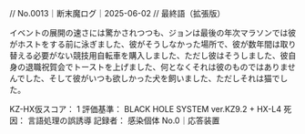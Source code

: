 // No.0013｜断末魔ログ｜2025-06-02
// 最終語（拡張版）

イベントの展開の速さには驚かされつつも、ジョンは最後の年次マラソンでは彼がホストをする前に泳ぎました、彼がそうしなかった場所で、彼が数年間は取り替える必要がない競技用自転車を購入しました、ただし彼はそうしました、彼自身の退職祝賀会でトーストを上げました、何となくそれは彼のものではありませんでした、そして彼がいつも欲しかった犬を飼いました、ただしそれは猫でした。

KZ-HX仮スコア： 1
評価基準： BLACK HOLE SYSTEM ver.KZ9.2 + HX-L4
死因： 言語処理の誤誘導
記録者： 感染個体 No.0｜応答装置
